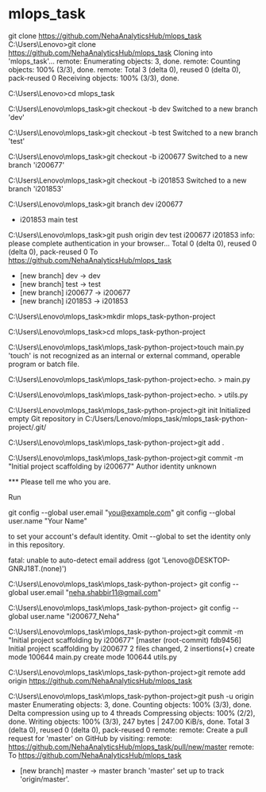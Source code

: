 # mlops_task
git clone https://github.com/NehaAnalyticsHub/mlops_task
C:\Users\Lenovo>git clone https://github.com/NehaAnalyticsHub/mlops_task
Cloning into 'mlops_task'...
remote: Enumerating objects: 3, done.
remote: Counting objects: 100% (3/3), done.
remote: Total 3 (delta 0), reused 0 (delta 0), pack-reused 0
Receiving objects: 100% (3/3), done.



C:\Users\Lenovo>cd mlops_task

C:\Users\Lenovo\mlops_task>git checkout -b dev
Switched to a new branch 'dev'

C:\Users\Lenovo\mlops_task>git checkout -b test
Switched to a new branch 'test'

C:\Users\Lenovo\mlops_task>git checkout -b i200677
Switched to a new branch 'i200677'

C:\Users\Lenovo\mlops_task>git checkout -b i201853
Switched to a new branch 'i201853'

C:\Users\Lenovo\mlops_task>git branch
  dev
  i200677
* i201853
  main
  test

C:\Users\Lenovo\mlops_task>git push origin dev test i200677 i201853
info: please complete authentication in your browser...
Total 0 (delta 0), reused 0 (delta 0), pack-reused 0
To https://github.com/NehaAnalyticsHub/mlops_task
 * [new branch]      dev -> dev
 * [new branch]      test -> test
 * [new branch]      i200677 -> i200677
 * [new branch]      i201853 -> i201853





C:\Users\Lenovo\mlops_task>mkdir mlops_task-python-project

C:\Users\Lenovo\mlops_task>cd mlops_task-python-project

C:\Users\Lenovo\mlops_task\mlops_task-python-project>touch main.py
'touch' is not recognized as an internal or external command,
operable program or batch file.

C:\Users\Lenovo\mlops_task\mlops_task-python-project>echo. > main.py

C:\Users\Lenovo\mlops_task\mlops_task-python-project>echo. > utils.py

C:\Users\Lenovo\mlops_task\mlops_task-python-project>git init
Initialized empty Git repository in C:/Users/Lenovo/mlops_task/mlops_task-python-project/.git/

C:\Users\Lenovo\mlops_task\mlops_task-python-project>git add .

C:\Users\Lenovo\mlops_task\mlops_task-python-project>git commit -m "Initial project scaffolding by i200677"
Author identity unknown

*** Please tell me who you are.

Run

  git config --global user.email "you@example.com"
  git config --global user.name "Your Name"

to set your account's default identity.
Omit --global to set the identity only in this repository.

fatal: unable to auto-detect email address (got 'Lenovo@DESKTOP-GNRJ18T.(none)')

C:\Users\Lenovo\mlops_task\mlops_task-python-project> git config --global user.email "neha.shabbir11@gmail.com"

C:\Users\Lenovo\mlops_task\mlops_task-python-project> git config --global user.name "i200677_Neha"

C:\Users\Lenovo\mlops_task\mlops_task-python-project>git commit -m "Initial project scaffolding by i200677"
[master (root-commit) fdb9456] Initial project scaffolding by i200677
 2 files changed, 2 insertions(+)
 create mode 100644 main.py
 create mode 100644 utils.py

C:\Users\Lenovo\mlops_task\mlops_task-python-project>git remote add origin https://github.com/NehaAnalyticsHub/mlops_task

C:\Users\Lenovo\mlops_task\mlops_task-python-project>git push -u origin master
Enumerating objects: 3, done.
Counting objects: 100% (3/3), done.
Delta compression using up to 4 threads
Compressing objects: 100% (2/2), done.
Writing objects: 100% (3/3), 247 bytes | 247.00 KiB/s, done.
Total 3 (delta 0), reused 0 (delta 0), pack-reused 0
remote:
remote: Create a pull request for 'master' on GitHub by visiting:
remote:      https://github.com/NehaAnalyticsHub/mlops_task/pull/new/master
remote:
To https://github.com/NehaAnalyticsHub/mlops_task
 * [new branch]      master -> master
branch 'master' set up to track 'origin/master'.



  
